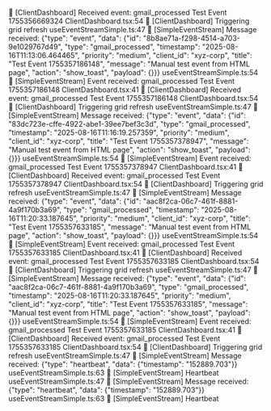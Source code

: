 🎉 [ClientDashboard] Received event: gmail_processed Test Event 1755356669324
ClientDashboard.tsx:54 🔄 [ClientDashboard] Triggering grid refresh
useEventStreamSimple.ts:47 📨 [SimpleEventStream] Message received: {"type": "event", "data": {"id": "8b8ae71a-f298-4514-a703-9e1029767d49", "type": "gmail_processed", "timestamp": "2025-08-16T11:13:06.464465", "priority": "medium", "client_id": "xyz-corp", "title": "Test Event 1755357186148", "message": "Manual test event from HTML page", "action": "show_toast", "payload": {}}}
useEventStreamSimple.ts:54 🎯 [SimpleEventStream] Event received: gmail_processed Test Event 1755357186148
ClientDashboard.tsx:41 🎉 [ClientDashboard] Received event: gmail_processed Test Event 1755357186148
ClientDashboard.tsx:54 🔄 [ClientDashboard] Triggering grid refresh
useEventStreamSimple.ts:47 📨 [SimpleEventStream] Message received: {"type": "event", "data": {"id": "83dc723e-cffe-4922-abe1-39ee7bef3c3d", "type": "gmail_processed", "timestamp": "2025-08-16T11:16:19.257359", "priority": "medium", "client_id": "xyz-corp", "title": "Test Event 1755357378947", "message": "Manual test event from HTML page", "action": "show_toast", "payload": {}}}
useEventStreamSimple.ts:54 🎯 [SimpleEventStream] Event received: gmail_processed Test Event 1755357378947
ClientDashboard.tsx:41 🎉 [ClientDashboard] Received event: gmail_processed Test Event 1755357378947
ClientDashboard.tsx:54 🔄 [ClientDashboard] Triggering grid refresh
useEventStreamSimple.ts:47 📨 [SimpleEventStream] Message received: {"type": "event", "data": {"id": "aac8f2ca-06c7-461f-8881-4a9f170b3a69", "type": "gmail_processed", "timestamp": "2025-08-16T11:20:33.187645", "priority": "medium", "client_id": "xyz-corp", "title": "Test Event 1755357633185", "message": "Manual test event from HTML page", "action": "show_toast", "payload": {}}}
useEventStreamSimple.ts:54 🎯 [SimpleEventStream] Event received: gmail_processed Test Event 1755357633185
ClientDashboard.tsx:41 🎉 [ClientDashboard] Received event: gmail_processed Test Event 1755357633185
ClientDashboard.tsx:54 🔄 [ClientDashboard] Triggering grid refresh
useEventStreamSimple.ts:47 📨 [SimpleEventStream] Message received: {"type": "event", "data": {"id": "aac8f2ca-06c7-461f-8881-4a9f170b3a69", "type": "gmail_processed", "timestamp": "2025-08-16T11:20:33.187645", "priority": "medium", "client_id": "xyz-corp", "title": "Test Event 1755357633185", "message": "Manual test event from HTML page", "action": "show_toast", "payload": {}}}
useEventStreamSimple.ts:54 🎯 [SimpleEventStream] Event received: gmail_processed Test Event 1755357633185
ClientDashboard.tsx:41 🎉 [ClientDashboard] Received event: gmail_processed Test Event 1755357633185
ClientDashboard.tsx:54 🔄 [ClientDashboard] Triggering grid refresh
useEventStreamSimple.ts:47 📨 [SimpleEventStream] Message received: {"type": "heartbeat", "data": {"timestamp": "152889.703"}}
useEventStreamSimple.ts:63 💓 [SimpleEventStream] Heartbeat
useEventStreamSimple.ts:47 📨 [SimpleEventStream] Message received: {"type": "heartbeat", "data": {"timestamp": "152889.703"}}
useEventStreamSimple.ts:63 💓 [SimpleEventStream] Heartbeat